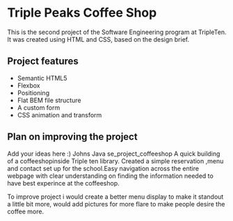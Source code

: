 # Triple Peaks Coffee Shop

This is the second project of the Software Engineering program at TripleTen. It was created using HTML and CSS, based on the design brief.

## Project features

- Semantic HTML5
- Flexbox
- Positioning
- Flat BEM file structure
- A custom form
- CSS animation and transform

## Plan on improving the project

Add your ideas here :)
Johns Java se_project_coffeeshop
A quick building of a coffeeshopinside Triple ten library. Created a simple reservation ,menu and contact set up for the school.Easy navigation across the entire webpage with clear understanding on finding the information needed to have best experince at the coffeeshop.

To improve project i would create a better menu display to make it standout a little bit more, would add pictures for more flare to make people desire the coffee more.
